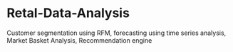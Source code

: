 # Retal-Data-Analysis
Customer segmentation using RFM, forecasting using time series analysis, Market Basket Analysis, Recommendation engine 
